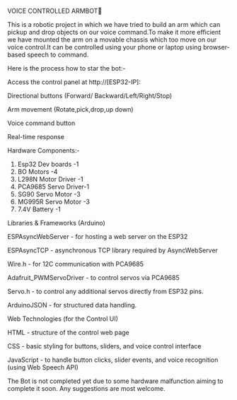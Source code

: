 VOICE CONTROLLED ARMBOT🤖

This is a robotic project in which we have tried to build an arm which can pickup and 
drop objects on our voice command.To make it more efficient we have mounted the arm on 
a movable chassis which too move on our voice control.It can be controlled using your phone 
or laptop using browser-based speech to command.

Here is the process how to star the bot:-

Access the control panel at http://[ESP32-IP]:

Directional buttons (Forward/ Backward/Left/Right/Stop)

Arm movement (Rotate,pick,drop,up down)

Voice command button

Real-time response

Hardware Components:-
1. Esp32 Dev boards    -1
2. BO Motors           -4
3. L298N Motor Driver  -1
4. PCA9685 Servo Driver-1
5. SG90 Servo Motor    -3
6. MG995R Servo Motor  -3
7. 7.4V Battery        -1

Libraries & Frameworks (Arduino)

ESPAsyncWebServer - for hosting a web server on the ESP32 

ESPAsyncTCP - asynchronous TCP library required by AsyncWebServer

Wire.h - for 12C communication with PCA9685

Adafruit_PWMServoDriver - to control servos via PCA9685

Servo.h - to control any additional servos directly from ESP32 pins.

ArduinoJSON - for structured data handling.

Web Technologies (for the Control UI)

HTML - structure of the control web page

CSS - basic styling for buttons, sliders, and voice control interface

JavaScript - to handle button clicks, slider events, and voice recognition (using Web Speech API)

The Bot is not completed yet due to some hardware malfunction aiming to complete it soon.
Any suggestions are most welcome.

